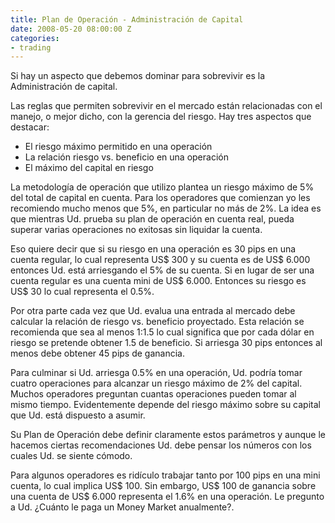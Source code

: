 ```yaml
---
title: Plan de Operación - Administración de Capital
date: 2008-05-20 08:00:00 Z
categories:
- trading
---
```


Si hay un aspecto que debemos dominar para sobrevivir es la Administración de capital. 

Las reglas que permiten sobrevivir en el mercado están relacionadas con el manejo, o mejor dicho, con la gerencia del riesgo. Hay tres aspectos que destacar:

- El riesgo máximo permitido en una operación
- La relación riesgo vs. beneficio en una operación
- El máximo del capital en riesgo

La metodología de operación que utilizo plantea un riesgo máximo de 5% del total de capital en cuenta. Para los operadores que comienzan yo les recomiendo mucho menos que 5%, en particular no más de 2%. La idea es que mientras Ud. prueba su plan de operación en cuenta real, pueda superar varias operaciones no exitosas sin liquidar la cuenta.

Eso quiere decir que si su riesgo en una operación es 30 pips en una cuenta regular, lo cual representa US$ 300 y su cuenta es de US$ 6.000 entonces Ud. está arriesgando el 5% de su cuenta. Si en lugar de ser una cuenta regular es una cuenta mini de US$ 6.000. Entonces su riesgo es US$ 30 lo cual representa el 0.5%. 

Por otra parte cada vez que Ud. evalua una entrada al mercado debe calcular la relación de riesgo vs. beneficio proyectado. Esta relación se recomienda que sea al menos 1:1.5 lo cual significa que por cada dólar en riesgo se pretende obtener 1.5 de beneficio. Si arriesga 30 pips entonces al menos debe obtener 45 pips de ganancia.

Para culminar si Ud. arriesga 0.5% en una operación, Ud. podría tomar cuatro operaciones para alcanzar un riesgo máximo de 2% del capital. Muchos operadores preguntan cuantas operaciones pueden tomar al mismo tiempo. Evidentemente depende del riesgo máximo sobre su capital que Ud. está dispuesto a asumir.

Su Plan de Operación debe definir claramente estos parámetros y aunque le hacemos ciertas recomendaciones Ud. debe pensar los números con los cuales Ud. se siente cómodo.

Para algunos operadores es ridículo trabajar tanto por 100 pips en una mini cuenta, lo cual implica US$ 100. Sin embargo, US$ 100 de ganancia sobre una cuenta de US$ 6.000 representa el 1.6% en una operación. Le pregunto a Ud. ¿Cuánto le paga un Money Market anualmente?.
